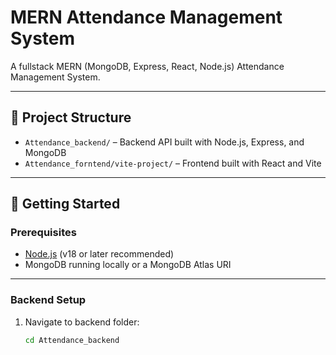 # MERN Attendance Management System

A fullstack MERN (MongoDB, Express, React, Node.js) Attendance Management System.

---

## 📁 Project Structure

- `Attendance_backend/` – Backend API built with Node.js, Express, and MongoDB
- `Attendance_forntend/vite-project/` – Frontend built with React and Vite

---

## 🚀 Getting Started

### Prerequisites

- [Node.js](https://nodejs.org/) (v18 or later recommended)
- MongoDB running locally or a MongoDB Atlas URI

---

### Backend Setup

1. Navigate to backend folder:

   ```bash
   cd Attendance_backend

